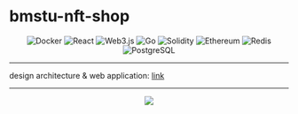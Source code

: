# bmstu-nft-shop

<div align="center">
  
![Docker](https://img.shields.io/badge/Docker-2496ED?style=for-the-badge&logo=Docker&logoColor=FFFFFF) ![React](https://img.shields.io/badge/React-222222?style=for-the-badge&logo=React&logoColor=61DAFB) ![Web3.js](https://img.shields.io/badge/Web3.js-F16822?style=for-the-badge&logo=Web3.js&logoColor=FFFFFF) ![Go](https://img.shields.io/badge/Go-00ADD8?style=for-the-badge&logo=Go&logoColor=FFFFFF) ![Solidity](https://img.shields.io/badge/Solidity-363636?style=for-the-badge&logo=Solidity&logoColor=FFFFFF) ![Ethereum](https://img.shields.io/badge/Ethereum-3C3C3D?style=for-the-badge&logo=Ethereum&logoColor=FFFFFF) ![Redis](https://img.shields.io/badge/Redis-FF4438?style=for-the-badge&logo=Redis&logoColor=FFFFFF) ![PostgreSQL](https://img.shields.io/badge/PostgreSQL-4169E1?style=for-the-badge&logo=PostgreSQL&logoColor=FFFFFF)
</div>

----------

design architecture & web application:
[link](https://www.figma.com/design/f8YbSrwLwNCVLodoDKJJ0A/%D0%9A%D1%83%D1%80%D1%81%D0%BE%D0%B2%D0%B0%D1%8F?node-id=46-2&t=oSLlPh0N5mSVPCKI-1)

----------


<div align="center">
<img src="https://media0.giphy.com/media/v1.Y2lkPTc5MGI3NjExMmFkOWlxbXJ4YXRrc2J3NG5hcjV5MDhwbXEybTc4MmRramlraDk2bSZlcD12MV9pbnRlcm5hbF9naWZfYnlfaWQmY3Q9Zw/KZGN8tU5OmFJC/giphy.gif"></img>
</div>
